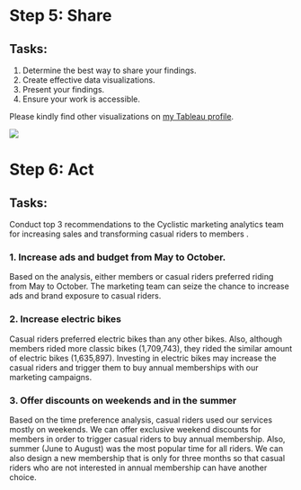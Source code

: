 # Step 5: Share

## Tasks:
1. Determine the best way to share your findings.
2. Create effective data visualizations.
3. Present your findings.
4. Ensure your work is accessible.

Please kindly find other visualizations on [my Tableau profile](https://public.tableau.com/views/CyclisticProjectGoogleDataAnalytics/AverageDuration?:language=en-US&:display_count=n&:origin=viz_share_link).

<div class='tableauPlaceholder' id='viz1680909888469' style='position: relative'><noscript><a href='#'><img alt=' ' src='https:&#47;&#47;public.tableau.com&#47;static&#47;images&#47;Cy&#47;CyclisticProjectGoogleDataAnalytics&#47;UserPreference&#47;1_rss.png' style='border: none' /></a></noscript><object class='tableauViz'  style='display:none;'><param name='host_url' value='https%3A%2F%2Fpublic.tableau.com%2F' /> <param name='embed_code_version' value='3' /> <param name='site_root' value='' /><param name='name' value='CyclisticProjectGoogleDataAnalytics&#47;UserPreference' /><param name='tabs' value='yes' /><param name='toolbar' value='yes' /><param name='static_image' value='https:&#47;&#47;public.tableau.com&#47;static&#47;images&#47;Cy&#47;CyclisticProjectGoogleDataAnalytics&#47;UserPreference&#47;1.png' /> <param name='animate_transition' value='yes' /><param name='display_static_image' value='yes' /><param name='display_spinner' value='yes' /><param name='display_overlay' value='yes' /><param name='display_count' value='yes' /><param name='language' value='en-US' /></object></div>               



# Step 6: Act

## Tasks: 
Conduct top 3 recommendations to the Cyclistic marketing analytics team for increasing sales and transforming casual riders to members .

### 1. Increase ads and budget from May to October.
Based on the analysis, either members or casual riders preferred riding from May to October. The marketing team can seize the chance to increase ads and brand exposure to casual riders.

### 2. Increase electric bikes
Casual riders preferred electric bikes than any other bikes. Also, although members rided more classic bikes (1,709,743), they rided the similar amount of electric bikes (1,635,897). Investing in electric bikes may increase the casual riders and trigger them to buy annual memberships with our marketing campaigns.

### 3. Offer discounts on weekends and in the summer
Based on the time preference analysis, casual riders used our services mostly on weekends. We can offer exclusive weekend discounts for members in order to trigger casual riders to buy annual membership. Also, summer (June to August) was the most popular time for all riders. We can also design a new membership that is only for three months so that casual riders who are not interested in annual membership can have another choice.
